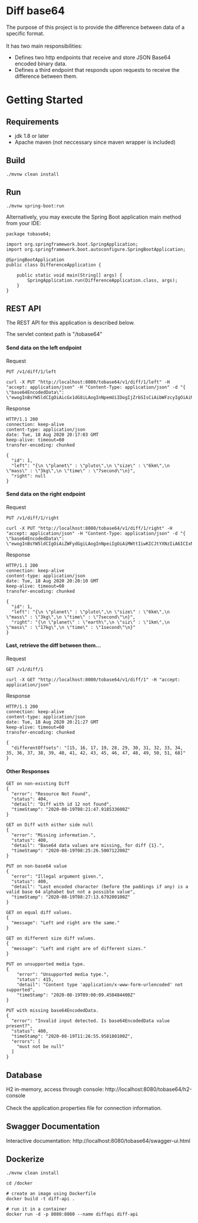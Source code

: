 # Diff base64
The purpose of this project is to provide the difference between data of a specific format.
<br><br>
It has two main responsibilities:
* Defines two http endpoints that receive and store JSON Base64 encoded binary data.
* Defines a third endpoint that responds upon requests to receive the difference between them.
# Getting Started
## Requirements
- jdk 1.8 or later
- Apache maven (not neccessary since maven wrapper is included)
## Build
``` 
./mvnw clean install
```
## Run
``` 
./mvnw spring-boot:run
```
Alternatively, you may execute the Spring Boot application main method from your IDE:
```
package tobase64;

import org.springframework.boot.SpringApplication;
import org.springframework.boot.autoconfigure.SpringBootApplication;

@SpringBootApplication
public class DifferenceApplication {

    public static void main(String[] args) {
        SpringApplication.run(DifferenceApplication.class, args);
    }
}
```
## REST API
The REST API for this application is described below.

The servlet context path is "/tobase64"
#### Send data on the left endpoint

Request
```
PUT /v1/diff/1/left
```
```
curl -X PUT "http://localhost:8080/tobase64/v1/diff/1/left" -H "accept: application/json" -H "Content-Type: application/json" -d "{ \"base64EncodedData\": \"ewogInBsYW5ldCIgOiAicGx1dG8iLAogInNpemUiIDogIjZrbSIsCiAibWFzcyIgOiAiM2tnIiwKICJ0aW1lIiA6ICI3c2Vjb25kIgp9\"}"
```
Response
```
HTTP/1.1 200 
connection: keep-alive 
content-type: application/json 
date: Tue, 18 Aug 2020 20:17:03 GMT 
keep-alive: timeout=60 
transfer-encoding: chunked

{
  "id": 1,
  "left": "{\n \"planet\" : \"pluto\",\n \"size\" : \"6km\",\n \"mass\" : \"3kg\",\n \"time\" : \"7second\"\n}",
  "right": null
}
```
#### Send data on the right endpoint
Request
```
PUT /v1/diff/1/right
```
```
curl -X PUT "http://localhost:8080/tobase64/v1/diff/1/right" -H "accept: application/json" -H "Content-Type: application/json" -d "{ \"base64EncodedData\": \"ewogInBsYW5ldCIgOiAiZWFydGgiLAogInNpeiIgOiAiMWttIiwKICJtYXNzIiA6ICIxN2tnIiwKICJ0aW1lIiA6ICIxc2Vjb25kIgp9\"}"
```
Response
```
HTTP/1.1 200 
connection: keep-alive 
content-type: application/json 
date: Tue, 18 Aug 2020 20:20:10 GMT 
keep-alive: timeout=60 
transfer-encoding: chunked

{
  "id": 1,
  "left": "{\n \"planet\" : \"pluto\",\n \"size\" : \"6km\",\n \"mass\" : \"3kg\",\n \"time\" : \"7second\"\n}",
  "right": "{\n \"planet\" : \"earth\",\n \"siz\" : \"1km\",\n \"mass\" : \"17kg\",\n \"time\" : \"1second\"\n}"
}
```
#### Last, retrieve the diff between them...
Request
```
GET /v1/diff/1
```
```
curl -X GET "http://localhost:8080/tobase64/v1/diff/1" -H "accept: application/json"
```
Response
```
HTTP/1.1 200
connection: keep-alive 
content-type: application/json 
date: Tue, 18 Aug 2020 20:21:27 GMT 
keep-alive: timeout=60 
transfer-encoding: chunked 

{
  "differentOffsets": "[15, 16, 17, 19, 28, 29, 30, 31, 32, 33, 34, 35, 36, 37, 38, 39, 40, 41, 42, 43, 45, 46, 47, 48, 49, 50, 51, 68]"
}
```
#### Other Responses
```
GET on non-existing Diff
{
  "error": "Resource Not Found",
  "status": 404,
  "detail": "Diff with id 12 not found",
  "timeStamp": "2020-08-19T08:21:47.918533600Z"
}
```
```
GET on Diff with either side null
{
  "error": "Missing information.",
  "status": 400,
  "detail": "Base64 data values are missing, for diff {1}.",
  "timeStamp": "2020-08-19T08:25:26.500712200Z"
}
```
```
PUT on non-base64 value
{
  "error": "Illegal argument given.",
  "status": 400,
  "detail": "Last encoded character (before the paddings if any) is a valid base 64 alphabet but not a possible value",
  "timeStamp": "2020-08-19T08:27:13.679200100Z"
}
```
```
GET on equal diff values.
{
  "message": "Left and right are the same."
}
```
```
GET on different size diff values.
{
  "message": "Left and right are of different sizes."
}
```
```
PUT on unsupported media type.
{
    "error": "Unsupported media type.",
    "status": 415,
    "detail": "Content type 'application/x-www-form-urlencoded' not supported",
    "timeStamp": "2020-08-19T09:00:09.450484400Z"
}
```
```
PUT with missing base64EncodedData.
{
  "error": "Invalid input detected. Is base64EncodedData value present?",
  "status": 400,
  "timeStamp": "2020-08-19T11:26:55.958180100Z",
  "errors": [
    "must not be null"
  ]
}
```
## Database
H2 in-memory, access through console: http://localhost:8080/tobase64/h2-console
<br><br>
Check the application.properties file for connection information.
## Swagger Documentation
Interactive documentation: http://localhost:8080/tobase64/swagger-ui.html
## Dockerize
```
./mvnw clean install

cd /docker

# create an image using Dockerfile
docker build -t diff-api .

# run it in a container
docker run -d -p 8080:8080 --name diffapi diff-api
```
